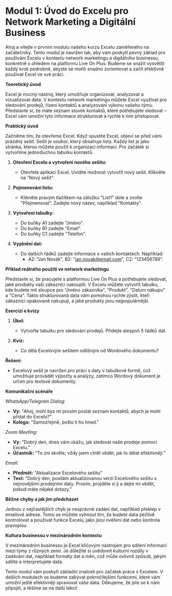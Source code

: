 # **Modul 1: Úvod do Excelu pro Network Marketing a Digitální Business**

Ahoj a vítejte v prvním modulu našeho kurzu Excelu zaměřeného na začátečníky. Tento modul je navržen tak, aby vám poskytl pevný základ pro používání Excelu v kontextu network marketingu a digitálního businessu, konkrétně s ohledem na platformu Live On Plus. Budeme se snažit vysvětlit každý krok podrobně, abyste se mohli snadno zorientovat a začít efektivně používat Excel ve své práci.

**Teoretický úvod**

Excel je mocný nástroj, který umožňuje organizovat, analyzovat a vizualizovat data. V kontextu network marketingu můžete Excel využívat pro sledování prodejů, řízení kontaktů a analyzování výkonu vašeho týmu. Představte si, že máte seznam stovek kontaktů, které potřebujete sledovat – Excel vám umožní tyto informace strukturovat a rychle k nim přistupovat.

**Praktický úvod**

Začněme tím, že otevřeme Excel. Když spustíte Excel, objeví se před vámi prázdný sešit. Sešit je soubor, který obsahuje listy. Každý list je jako stránka, kterou můžete použít k organizaci informací. Pro začátek si vytvoříme jednoduchou tabulku kontaktů.

1. **Otevření Excelu a vytvoření nového sešitu:**
   - Otevřete aplikaci Excel. Uvidíte možnost vytvořit nový sešit. Klikněte na "Nový sešit".

2. **Pojmenování listu:**
   - Klikněte pravým tlačítkem na záložku "List1" dole a zvolte "Přejmenovat". Zadejte nový název, například "Kontakty".

3. **Vytvoření tabulky:**
   - Do buňky A1 zadejte "Jméno".
   - Do buňky B1 zadejte "Email".
   - Do buňky C1 zadejte "Telefon".

4. **Vyplnění dat:**
   - Do dalších řádků zadejte informace o vašich kontaktech. Například:
     - A2: "Jan Novák", B2: "jan.novak@email.com", C2: "123456789".

**Příklad reálného použití ve network marketingu**

Představte si, že pracujete s platformou Live On Plus a potřebujete sledovat, jaké produkty vaši zákazníci nakoupili. V Excelu můžete vytvořit tabulku, kde budete mít sloupce pro "Jméno zákazníka", "Produkt", "Datum nákupu" a "Cena". Takto strukturovaná data vám pomohou rychle zjistit, kteří zákazníci opakovaně nakupují, a jaké produkty jsou nejpopulárnější.

**Esercizi e kvízy**

1. **Úkol:**
   - Vytvořte tabulku pro sledování prodejů. Přidejte alespoň 5 řádků dat.

2. **Kvíz:**
   - Co dělá Excelovým sešitem odlišným od Wordového dokumentu?

**Řešení:**
- Excelový sešit je navržen pro práci s daty v tabulkové formě, což umožňuje provádět výpočty a analýzy, zatímco Wordový dokument je určen pro textové dokumenty.

**Komunikační scénáře**

*WhatsApp/Telegram Dialog:*
- **Vy:** "Ahoj, mohl bys mi prosím poslat seznam kontaktů, abych je mohl přidat do Excelu?"
- **Kolega:** "Samozřejmě, pošlu ti ho hned."

*Zoom Meeting:*
- **Vy:** "Dobrý den, dnes vám ukážu, jak sledovat naše prodeje pomocí Excelu."
- **Účastník:** "To zní skvěle, vždy jsem chtěl vědět, jak to dělat efektivněji."

*Email:*
- **Předmět:** "Aktualizace Excelového sešitu"
- **Text:** "Dobrý den, posílám aktualizovanou verzi Excelového sešitu s nejnovějšími prodejními daty. Prosím, projděte si ji a dejte mi vědět, pokud máte nějaké dotazy."

**Běžné chyby a jak jim předcházet**

Jednou z nejčastějších chyb je nesprávné zadání dat, například překlep v emailové adrese. Tomu se můžete vyhnout tím, že budete data pečlivě kontrolovat a používat funkce Excelu, jako jsou ověření dat nebo kontrola pravopisu.

**Kultura businessu v mezinárodním kontextu**

V mezinárodním businessu je Excel klíčovým nástrojem pro sdílení informací mezi týmy z různých zemí. Je důležité si uvědomit kulturní rozdíly v zadávání dat, například formáty dat a měn, což může ovlivnit způsob, jakým sdílíte a interpretujete data.

Tento modul vám poskytl základní znalosti pro začátek práce s Excelem. V dalších modulech se budeme zabývat pokročilejšími funkcemi, které vám umožní ještě efektivněji spravovat vaše data. Děkujeme, že jste se k nám připojili, a těšíme se na další lekci!